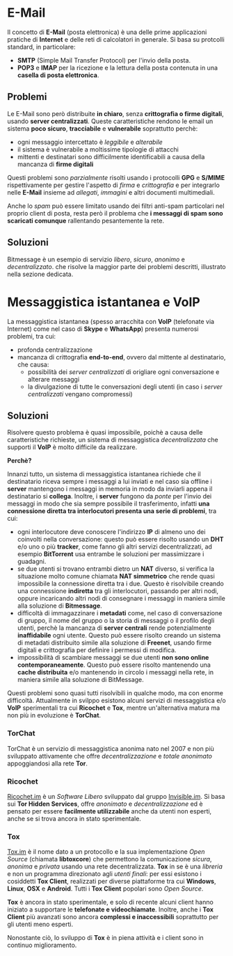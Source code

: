 # E-Mail

Il concetto di __E-Mail__ (posta elettronica) è una delle prime applicazioni pratiche di __Internet__ e delle reti di calcolatori in generale. Si basa su protcolli standard, in particolare:

- __SMTP__ (Simple Mail Transfer Protocol) per l'invio della posta.
- __POP3__ e __IMAP__ per la ricezione e la lettura della posta contenuta in una __casella di posta elettronica__.

## Problemi

Le E-Mail sono però distribuite __in chiaro__, senza __crittografia o firme digitali__, usando __server centralizzati__. Queste caratteristiche rendono le email un sistema __poco sicuro__, __tracciabile__ e __vulnerabile__ soprattutto perchè:

- ogni messaggio intercettato è _leggibile_ e _alterabile_
- il sistema è vulnerabile a moltissime tipologie di attacchi
- mittenti e destinatari sono difficilmente identificabili a causa della mancanza di __firme digitali__

Questi problemi sono _parzialmente_ risolti usando i protocolli __GPG__ e __S/MIME__ rispettivamente per gestire l'aspetto di _firma_ e _crittografia_ e per integrarlo nelle __E-Mail__ insieme ad _allegati_, _immagini_ e altri documenti multimediali.

Anche lo _spam_ può essere limitato usando dei filtri anti-spam particolari nel proprio client di posta, resta però il problema che __i messaggi di spam sono scaricati comunque__ rallentando pesantemente la rete.

## Soluzioni

Bitmessage è un esempio di servizio _libero_, _sicuro_, _anonimo_ e _decentralizzato_. che risolve la maggior parte dei problemi descritti, illustrato nella sezione dedicata.

# Messaggistica istantanea e VoIP

La messaggistica istantanea (spesso arracchita con __VoIP__ (telefonate via Internet) come nel caso di __Skype__ e __WhatsApp__) presenta numerosi problemi, tra cui:

- profonda centralizzazione
- mancanza di crittografia __end-to-end__, ovvero dal mittente al destinatario, che causa:
    - possibilità dei _server centralizzati_ di origliare ogni conversazione e alterare messaggi
    - la divulgazione di tutte le conversazioni degli utenti (in caso i _server centralizzati_ vengano compromessi)

## Soluzioni

Risolvere questo problema è quasi impossibile, poichè a causa delle caratteristiche richieste, un sistema di messaggistica _decentralizzata_ che supporti il __VoIP__ è molto difficile da realizzare.

__Perchè?__

Innanzi tutto, un sistema di messaggistica istantanea richiede che il destinatario riceva sempre i messaggi a lui inviati e nel caso sia offline i __server__ mantengono i messaggi in memoria in modo da inviarli appena il destinatario si __collega__. Inoltre, i __server__ fungono da _ponte_ per l'invio dei messaggi in modo che sia sempre possibile il trasferimento, infatti __una connessione diretta tra interlocutori presenta una serie di problemi__, tra cui:

- ogni interlocutore deve conoscere l'indirizzo __IP__ di almeno uno dei coinvolti nella conversazione: questo può essere risolto usando un __DHT__ e/o uno o più __tracker__, come fanno gli altri servizi decentralizzati, ad esempio __BitTorrent__ usa entrambe le soluzioni per massimizzare i guadagni.
- se due utenti si trovano entrambi dietro un __NAT__ diverso, si verifica la situazione molto comune chiamata __NAT simmetrico__ che rende quasi impossibile la connessione diretta tra i due. Questo è risolvibile creando una connessione __indiretta__ tra gli interlocutori, passando per altri nodi, oppure incaricando altri nodi di consegnare i messaggi in maniera simile alla soluzione di __Bitmessage__.
- difficoltà di immagazzinare i __metadati__ come, nel caso di conversazione di gruppo, il nome del gruppo o la storia di messaggi o il profilo degli utenti, perchè la mancanza di __server centrali__ rende potenzialmente __inaffidabile__ ogni utente. Questo può essere risolto creando un sistema di metadati distribuito simile alla soluzione di __Freenet__, usando firme digitali e crittografia per definire i permessi di modifica.
- impossibilità di scambiare messaggi se due utenti __non sono online contemporaneamente__. Questo può essere risolto mantenendo una __cache distribuita__ e/o mantenendo in circolo i messaggi nella rete, in maniera simile alla soluzione di BitMessage.

Questi problemi sono quasi tutti risolvibili in qualche modo, ma con enorme difficoltà. Attualmente in svilppo esistono alcuni servizi di messaggistica e/o __VoIP__ sperimentali tra cui __Ricochet__ e __Tox__, mentre un'alternativa matura ma non più in evoluzione è __TorChat__.

### TorChat

TorChat è un servizio di messaggistica anonima nato nel 2007 e non più sviluppato attivamente che offre _decentralizzazione_ e _totale anonimato_ appoggiandosi alla rete __Tor__.

### Ricochet

[Ricochet.im](http://ricochet.im) è un _Software Libero_ sviluppato dal gruppo [Invisible.im](http://invisible.im). Si basa sui __Tor Hidden Services__, offre _anonimato_ e _decentralizzazione_ ed è pensato per essere __facilmente utilizzabile__ anche da utenti non esperti, anche se si trova ancora in stato sperimentale.

### Tox

[Tox.im](http://tox.im) è il nome dato a un protocollo e la sua implementazione _Open Source_ (chiamata __libtoxcore__) che permettono la comunicazione _sicura_, _anonima_ e _privata_ usando una rete decentralizzata. __Tox__ in se è una _libreria_ e non un programma direzionato agli _utenti finali_: per essi esistono i cosiddetti __Tox Client__, realizzati per diverse piattaforme tra cui __Windows__, __Linux__, __OSX__ e __Android__. Tutti i __Tox Client__ popolari sono _Open Source_.

__Tox__ è ancora in stato sperimentale, e solo di recente alcuni client hanno iniziato a supportare le __telefonate e videochiamate__. Inoltre, anche i __Tox Client__ più avanzati sono ancora __complessi e inaccessibili__ soprattutto per gli utenti meno esperti.

Nonostante ciò, lo sviluppo di __Tox__ è in piena attività e i client sono in continuo miglioramento.
